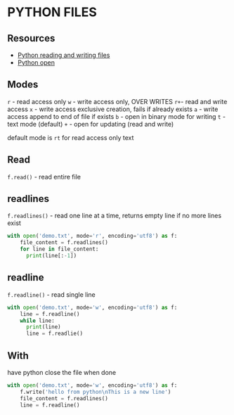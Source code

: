 # PYTHON FILES

## Resources

- [Python reading and writing files](https://docs.python.org/3/tutorial/inputoutput.html#reading-and-writing-files)
- [Python open](https://docs.python.org/3/library/functions.html?highlight=open#open)

## Modes

`r` - read access only
`w` - write access only, OVER WRITES
`r+`- read and write access
`x` - write access exclusive creation, fails if already exists
`a` - write access append to end of file if exists
`b` - open in binary mode for writing
`t` - text mode (default)
`+` - open for updating (read and write)

default mode is `rt` for read access only text

## Read

`f.read()` - read entire file

## readlines

`f.readlines()` - read one line at a time, returns empty line if no more lines exist

```python
with open('demo.txt', mode='r', encoding='utf8') as f:
    file_content = f.readlines()
    for line in file_content:
      print(line[:-1])
```

## readline

`f.readline()` - read single line

```python
with open('demo.txt', mode='w', encoding='utf8') as f:
    line = f.readline()
    while line:
      print(line)
      line = f.readlie()
```

## With

have python close the file when done

```python
with open('demo.txt', mode='w', encoding='utf8') as f:
    f.write('hello from python\nThis is a new line')
    file_content = f.readlines()
    line = f.readline()
```
